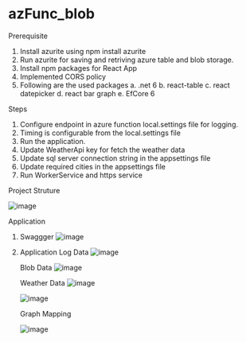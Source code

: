 # azFunc_blob

Prerequisite

1. Install azurite using npm install azurite
2. Run azurite for saving and retriving azure table and blob storage.
3. Install npm packages for React App
4. Implemented CORS policy
5. Following are the used packages
       a. .net 6
       b. react-table
       c. react datepicker
       d. react bar graph
       e. EfCore 6


  Steps
1. Configure endpoint in azure function local.settings file for logging.
2. Timing is configurable from the local.settings file
3. Run the application.
4. Update WeatherApi key for fetch the weather data
5. Update sql server connection string in the appsettings file
6. Update required cities in the appsettings file
7. Run WorkerService and https service

Project Struture

![image](https://github.com/user-attachments/assets/ab47898a-6503-4fa8-b13e-aa9014502dd4)


Application

1. Swaggger
   ![image](https://github.com/user-attachments/assets/208a1032-900f-4db4-b6bf-97895d424316)

2. Application
   Log Data
   ![image](https://github.com/user-attachments/assets/37f31a0c-422b-4a94-a611-d6a76edfebe6)

   Blob Data
   ![image](https://github.com/user-attachments/assets/9c2c3ad0-cdb1-4265-8171-bb16c4ece797)

   Weather Data
   ![image](https://github.com/user-attachments/assets/b68f7db9-f091-43aa-9bab-1edf403a7fa9)

   ![image](https://github.com/user-attachments/assets/7257dcef-ed4e-40e8-a5ac-1dcafa105cbc)

   Graph Mapping
   
    ![image](https://github.com/user-attachments/assets/52a6b094-8277-41ba-adca-ea0780a92202)



   
